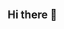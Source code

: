 ## Hi there 👋

<!--
**Prince07746/Prince07746** is a ✨ _special_ ✨ repository because its `README.md` (this file) appears on your GitHub profile.

Here are some ideas to get you started:
Mysql 2  connetion 
basic SQL request
-->
